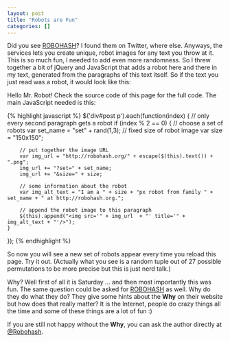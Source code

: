 ```yaml
---
layout: post
title: "Robots are Fun"
categories: []
---
```


<script type="text/javascript">
 $(document).ready(function() {
		$('div#post p').each(function(index) {
			// only every second paragraph gets a robot
			if (index % 2 == 0) {
				// choose a set of robots
				var set_name = "set" + rand(1,3);
				// fixed size of robot image
				var size = "150x150";
				
				// put together the image URL
				var img_url = "http://robohash.org/" + escape($(this).text()) + ".png";
				img_url += "?set=" + set_name;
				img_url += "&size=" + size;
				
				// some information about the robot
				var img_alt_text = "I am a " + size + "px robot from family " + set_name + " at http://robohash.org.";

				// append the robot image to this paragraph
				$(this).append("<img src='" + img_url  + "' title='" + img_alt_text + "'/>");
			}
		});
 });

	// lower bound and upper bound
	function rand(l,u) {
		return Math.floor((Math.random() * (u-l+1))+l);
	}
</script>


Did you see [ROBOHASH](http://robohash.org/)? I found them on Twitter, where else. Anyways, the services lets you create unique, robot images for any text you throw at it. This is so much fun, I needed to add even more randomness. So I threw together a bit of jQuery and JavaScript that adds a robot here and there in my text, generated from the paragraphs of this text itself. So if the text you just read was a robot, it would look like this:

Hello Mr. Robot! Check the source code of this page for the full code. The main JavaScript needed is this: 

{% highlight javascript %}
$('div#post p').each(function(index) {
	// only every second paragraph gets a robot
	if (index % 2 == 0) {
		// choose a set of robots
		var set_name = "set" + rand(1,3);
		// fixed size of robot image
		var size = "150x150";
		
		// put together the image URL
		var img_url = "http://robohash.org/" + escape($(this).text()) + ".png";
		img_url += "?set=" + set_name;
		img_url += "&size=" + size;
		
		// some information about the robot
		var img_alt_text = "I am a " + size + "px robot from family " + set_name + " at http://robohash.org.";

		// append the robot image to this paragraph
		$(this).append("<img src='" + img_url  + "' title='" + img_alt_text + "'/>");
	}
});
{% endhighlight %}

So now you will see a new set of robots appear every time you reload this page. Try it out. (Actually what you see is a random tuple out of 27 possible permutations to be more precise but this is just nerd talk.)

Why? Well first of all it is Saturday ... and then most importantly this was fun. The same question could be asked for [ROBOHASH](http://robohash.org/) as well. Why do they do what they do? They give some hints about the **Why** on their website but how does that really matter? It is the Internet, people do crazy things all the time and some of these things are a lot of fun :)

If you are still not happy without the **Why**, you can ask the author directly at [@Robohash](https://twitter.com/#!/Robohash).
